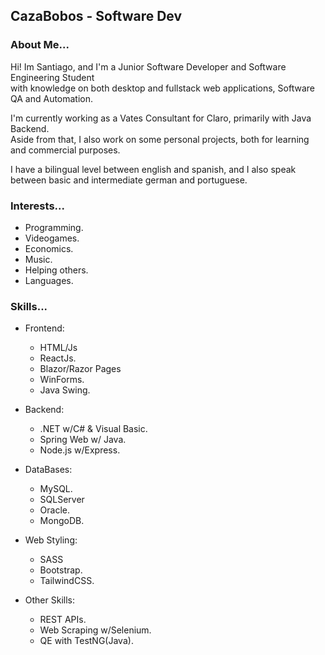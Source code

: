 ## CazaBobos - Software Dev
### About Me...
Hi! Im Santiago, and I'm a Junior Software Developer and Software Engineering Student \
with knowledge on both desktop and fullstack web applications, Software QA and Automation.

I'm currently working as a Vates Consultant for Claro, primarily with Java Backend. \
Aside from that, I also work on some personal projects, both for learning and commercial purposes.

I have a bilingual level between english and spanish, and I also speak between basic and intermediate german and portuguese.

### Interests...
- Programming.
- Videogames. 
- Economics. 
- Music.
- Helping others.
- Languages.

### Skills...
* Frontend:
  - HTML/Js
  - ReactJs.
  - Blazor/Razor Pages
  - WinForms.
  - Java Swing.

* Backend:
  - .NET w/C# & Visual Basic.
  - Spring Web w/ Java.
  - Node.js w/Express.

* DataBases:
  - MySQL.
  - SQLServer
  - Oracle.
  - MongoDB.

* Web Styling:
  - SASS
  - Bootstrap.
  - TailwindCSS.

* Other Skills:
  - REST APIs.
  - Web Scraping w/Selenium.
  - QE with TestNG(Java).
